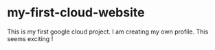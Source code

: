 # my-first-cloud-website
This is my first google cloud project.
I am creating my own profile.
This seems exciting !

